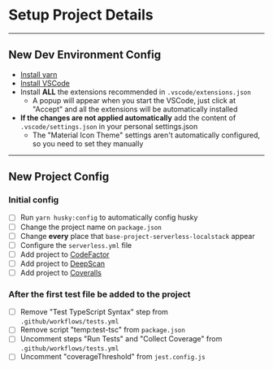 # Setup Project Details

---

## New Dev Environment Config

- [Install yarn](https://classic.yarnpkg.com/en/docs/install/#debian-stable)
- [Install VSCode](https://code.visualstudio.com/Download)
- Install **ALL** the extensions recommended in `.vscode/extensions.json`
  - A popup will appear when you start the VSCode, just click at "Accept" and all the extensions will be automatically installed
- **If the changes are not applied automatically** add the content of `.vscode/settings.json` in your personal settings.json
  - The "Material Icon Theme" settings aren't automatically configured, so you need to set they manually

---

## New Project Config

### Initial config

- [ ] Run `yarn husky:config` to automatically config husky
- [ ] Change the project name on `package.json`
- [ ] Change **every** place that `base-project-serverless-localstack` appear
- [ ] Configure the `serverless.yml` file
- [ ] Add project to [CodeFactor](https://www.codefactor.io/)
- [ ] Add project to [DeepScan](https://deepscan.io/dashboard/#view=team&tid=13883)
- [ ] Add project to [Coveralls](https://coveralls.io/welcome)

### After the first test file be added to the project

- [ ] Remove "Test TypeScript Syntax" step from `.github/workflows/tests.yml`
- [ ] Remove script "temp:test-tsc" from `package.json`
- [ ] Uncomment steps "Run Tests" and "Collect Coverage" from `.github/workflows/tests.yml`
- [ ] Uncomment "coverageThreshold" from `jest.config.js`

